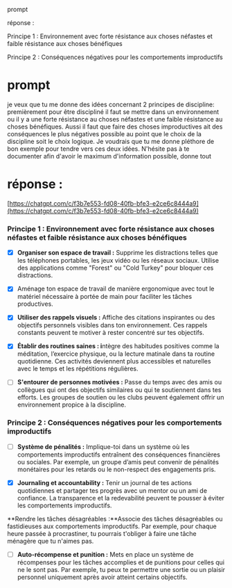 prompt

réponse :

Principe 1 : Environnement avec forte résistance aux choses néfastes et faible résistance aux choses bénéfiques

Principe 2 : Conséquences négatives pour les comportements improductifs

# prompt

je veux que tu me donne des idées concernant 2 principes de discipline: premièrement pour être discipliné il faut se mettre dans un environnement ou il y a une forte résistance au choses néfastes et une faible résistance au choses bénéfiques. Aussi il faut que faire des choses improductives ait des conséquences le plus négatives possible au point que le choix de la discipline soit le choix logique. Je voudrais que tu me donne pléthore de bon exemple pour tendre vers ces deux idées. N'hésite pas à te documenter afin d'avoir le maximum d'information possible, donne tout

# réponse :

[https://chatgpt.com/c/f3b7e553-fd08-40fb-bfe3-e2ce6c8444a9](https://chatgpt.com/c/f3b7e553-fd08-40fb-bfe3-e2ce6c8444a9)

  

### Principe 1 : Environnement avec forte résistance aux choses néfastes et faible résistance aux choses bénéfiques

- [x] **Organiser son espace de travail :** Supprime les distractions telles que les téléphones portables, les jeux vidéo ou les réseaux sociaux. Utilise des applications comme "Forest" ou "Cold Turkey" pour bloquer ces distractions.
- [x] Aménage ton espace de travail de manière ergonomique avec tout le matériel nécessaire à portée de main pour faciliter les tâches productives.
- [x] **Utiliser des rappels visuels :** Affiche des citations inspirantes ou des objectifs personnels visibles dans ton environnement. Ces rappels constants peuvent te motiver à rester concentré sur tes objectifs.

  

- [x] **Établir des routines saines : i**ntègre des habitudes positives comme la méditation, l’exercice physique, ou la lecture matinale dans ta routine quotidienne. Ces activités deviennent plus accessibles et naturelles avec le temps et les répétitions régulières.
- [ ] **S'entourer de personnes motivées :** Passe du temps avec des amis ou collègues qui ont des objectifs similaires ou qui te soutiennent dans tes efforts. Les groupes de soutien ou les clubs peuvent également offrir un environnement propice à la discipline.

### Principe 2 : Conséquences négatives pour les comportements improductifs

  

- [ ] **Système de pénalités :** Implique-toi dans un système où les comportements improductifs entraînent des conséquences financières ou sociales. Par exemple, un groupe d’amis peut convenir de pénalités monétaires pour les retards ou le non-respect des engagements pris.

  

- [x] **Journaling et accountability :** Tenir un journal de tes actions quotidiennes et partager tes progrès avec un mentor ou un ami de confiance. La transparence et la redevabilité peuvent te pousser à éviter les comportements improductifs.

**Rendre les tâches désagréables :**Associe des tâches désagréables ou fastidieuses aux comportements improductifs. Par exemple, pour chaque heure passée à procrastiner, tu pourrais t'obliger à faire une tâche ménagère que tu n'aimes pas.

- [ ] **Auto-récompense et punition :** Mets en place un système de récompenses pour les tâches accomplies et de punitions pour celles qui ne le sont pas. Par exemple, tu peux te permettre une sortie ou un plaisir personnel uniquement après avoir atteint certains objectifs.